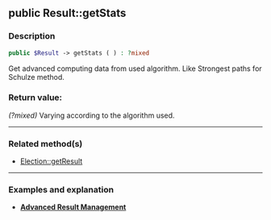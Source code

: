 ## public Result::getStats

### Description    

```php
public $Result -> getStats ( ) : ?mixed
```

Get advanced computing data from used algorithm. Like Strongest paths for Schulze method.
    

### Return value:   

*(?mixed)* Varying according to the algorithm used.


---------------------------------------

### Related method(s)      

* [Election::getResult](../Election%20Class/public%20Election--getResult.md)    

---------------------------------------

### Examples and explanation

* **[Advanced Result Management](https://github.com/julien-boudry/Condorcet/wiki/II-%23-C.-Result-%23-3.-Advanced-Results-Management)**    
